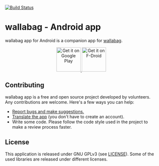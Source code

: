 [![Build Status](https://travis-ci.org/wallabag/android-app.svg?branch=master)](https://travis-ci.org/wallabag/android-app)

# wallabag - Android app

wallabag app for Android is a companion app for [wallabag](https://www.wallabag.org).

<p align="center">
<a href="https://play.google.com/store/apps/details?id=fr.gaulupeau.apps.InThePoche">
  <img alt="Get it on Google Play"
       src="https://camo.githubusercontent.com/59c5c810fc8363f8488c3a36fc78f89990d13e99/68747470733a2f2f706c61792e676f6f676c652e636f6d2f696e746c2f656e5f75732f6261646765732f696d616765732f67656e657269632f656e5f62616467655f7765625f67656e657269632e706e67" height="80" />
</a>
<a href="https://f-droid.org/app/fr.gaulupeau.apps.InThePoche">
  <img src="https://camo.githubusercontent.com/f9574a79e3fe61202392c44e55f0bdab261a9561/68747470733a2f2f662d64726f69642e6f72672f62616467652f6765742d69742d6f6e2e706e67"
       alt="Get it on F-Droid" height="80">
</a>
</p>


## Contributing

wallabag app is a free and open source project developed by volunteers. Any contributions are welcome. Here's a few ways you can help:
 * [Report bugs and make suggestions.](https://github.com/wallabag/android-app/issues)
 * [Translate the app](https://hosted.weblate.org/projects/wallabag/android-app/) (you don't have to create an account).
 * Write some code. Please follow the code style used in the project to make a review process faster.


## License

This application is released under GNU GPLv3 (see [LICENSE](LICENSE)).
Some of the used libraries are released under different licenses.
